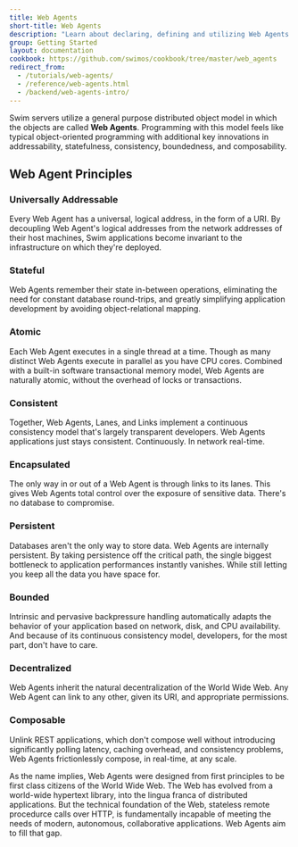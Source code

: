 ```yaml
---
title: Web Agents
short-title: Web Agents
description: "Learn about declaring, defining and utilizing Web Agents and their properties using configuration files."
group: Getting Started
layout: documentation
cookbook: https://github.com/swimos/cookbook/tree/master/web_agents
redirect_from:
  - /tutorials/web-agents/
  - /reference/web-agents.html
  - /backend/web-agents-intro/
---
```


Swim servers utilize a general purpose distributed object model in which the objects are called **Web Agents**. 
Programming with this model feels like typical object-oriented programming with additional key innovations in addressability, statefulness, consistency, boundedness, and composability.

## Web Agent Principles

### Universally Addressable

Every Web Agent has a universal, logical address, in the form of a URI. By decoupling Web Agent's logical addresses from the network addresses of their host machines, Swim applications become invariant to the infrastructure on which they're deployed.

### Stateful

Web Agents remember their state in-between operations, eliminating the need for constant database round-trips, and greatly simplifying application development by avoiding object-relational mapping.

### Atomic

Each Web Agent executes in a single thread at a time. Though as many distinct Web Agents execute in parallel as you have CPU cores. Combined with a built-in software transactional memory model, Web Agents are naturally atomic, without the overhead of locks or transactions.

### Consistent

Together, Web Agents, Lanes, and Links implement a continuous consistency model that's largely transparent developers. Web Agents applications just stays consistent. Continuously. In network real-time.

### Encapsulated

The only way in or out of a Web Agent is through links to its lanes. This gives Web Agents total control over the exposure of sensitive data. There's no database to compromise.

### Persistent

Databases aren't the only way to store data. Web Agents are internally persistent. By taking persistence off the critical path, the single biggest bottleneck to application performances instantly vanishes. While still letting you keep all the data you have space for.

### Bounded

Intrinsic and pervasive backpressure handling automatically adapts the behavior of your application based on network, disk, and CPU availability. And because of its continuous consistency model, developers, for the most part, don't have to care.

### Decentralized

Web Agents inherit the natural decentralization of the World Wide Web. Any Web Agent can link to any other, given its URI, and appropriate permissions.

### Composable

Unlink REST applications, which don't compose well without introducing significantly polling latency, caching overhead, and consistency problems, Web Agents frictionlessly compose, in real-time, at any scale.

As the name implies, Web Agents were designed from first principles to be first class citizens of the World Wide Web. The Web has evolved from a world-wide hypertext library, into the lingua franca of distributed applications. But the technical foundation of the Web, stateless remote procedurce calls over HTTP, is fundamentally incapable of meeting the needs of modern, autonomous, collaborative applications. Web Agents aim to fill that gap.
